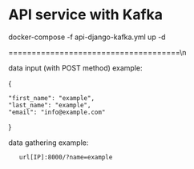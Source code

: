 # API service with Kafka

docker-compose -f api-django-kafka.yml up -d

=====================================\n

data input (with POST method) example:   

{

    "first_name": "example",
    "last_name": "example",
    "email": "info@example.com"

}



data gathering example:


       url[IP]:8000/?name=example



